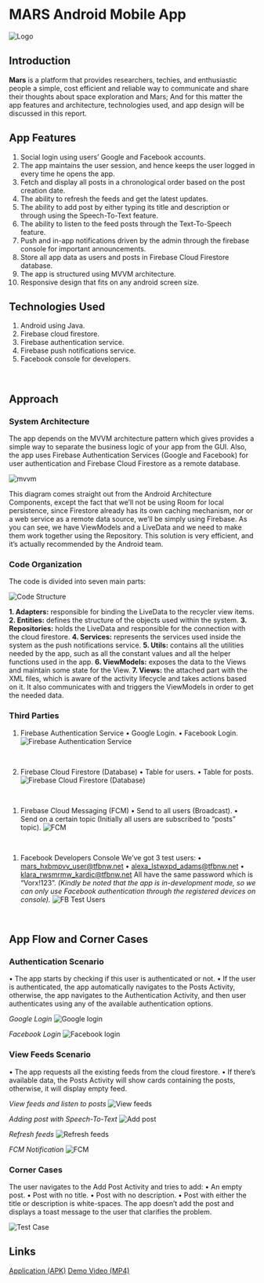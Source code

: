 # MARS Android Mobile App

![Logo](./docs/images/logo.png)

## Introduction

**Mars** is a platform that provides researchers, techies, and enthusiastic people a simple, cost efficient and reliable way to communicate and share their thoughts about space exploration and Mars; And for this matter the app features and architecture, technologies used, and app design will be discussed in this report.

## App Features

1. Social login using users’ Google and Facebook accounts.
2. The app maintains the user session, and hence keeps the user logged in every time he opens the app.
3. Fetch and display all posts in a chronological order based on the post creation date.
4. The ability to refresh the feeds and get the latest updates.
5. The ability to add post by either typing its title and description or through using the Speech-To-Text feature.
6. The ability to listen to the feed posts through the Text-To-Speech feature.
7. Push and in-app notifications driven by the admin through the firebase console for important announcements.
8. Store all app data as users and posts in Firebase Cloud Firestore database.
9. The app is structured using MVVM architecture.
10. Responsive design that fits on any android screen size.

## Technologies Used

1. Android using Java.
2. Firebase cloud firestore.
3. Firebase authentication service.
4. Firebase push notifications service.
5. Facebook console for developers.
<br/>

## Approach

### System Architecture

The app depends on the MVVM architecture pattern which gives provides a simple way to separate the business logic of your app from the GUI.
Also, the app uses Firebase Authentication Services (Google and Facebook) for user authentication and Firebase Cloud Firestore as a remote database.

![mvvm](./docs/images/mvvm.png)

This diagram comes straight out from the Android Architecture Components, except the fact that we’ll not be using Room for local persistence, since Firestore already has its own caching mechanism, nor or a web service as a remote data source, we’ll be simply using Firebase.
As you can see, we have ViewModels and a LiveData and we need to make them work together using the Repository. This solution is very efficient, and it’s actually recommended by the Android team.
<br/>

### Code Organization

The code is divided into seven main parts:

![Code Structure](./docs/images/code_structure_2.jpg)

**1. Adapters:** responsible for binding the LiveData to the recycler view items.
**2. Entities:** defines the structure of the objects used within the system.
**3. Repositories:** holds the LiveData and responsible for the connection with the cloud firestore.
**4. Services:** represents the services used inside the system as the push notifications service.
**5. Utils:** contains all the utilities needed by the app, such as all the constant values and all the helper functions used in the app.
**6. ViewModels:** exposes the data to the Views and maintain some state for the View.
**7. Views:** the attached part with the XML files, which is aware of the activity lifecycle and takes actions based on it. It also communicates with and triggers the ViewModels in order to get the needed data.
<br/>

### Third Parties

1. Firebase Authentication Service
• Google Login.
• Facebook Login.
![Firebase Authentication Service](./docs/images/auth.jpg)
<br />

2. Firebase Cloud Firestore (Database)
• Table for users.
• Table for posts.
![Firebase Cloud Firestore (Database)](./docs/images/db.jpg)
<br />

1. Firebase Cloud Messaging (FCM)
• Send to all users (Broadcast).
• Send on a certain topic (Initially all users are subscribed to “posts” topic).
![FCM](./docs/images/fcm.jpg)
<br />

1. Facebook Developers Console
We’ve got 3 test users:
• mars_hxbmpvv_user@tfbnw.net
• alexa_lstwxpd_adams@tfbnw.net
• klara_rwsmrmw_kardic@tfbnw.net
All have the same password which is “Vorx!123”.
*(Kindly be noted that the app is in-development mode, so we can only use Facebook authentication through the registered devices on console).*
![FB Test Users](./docs/images/fb_test_users.jpg)
<br />

## App Flow and Corner Cases

### Authentication Scenario

• The app starts by checking if this user is authenticated or not.
• If the user is authenticated, the app automatically navigates to the Posts Activity, otherwise, the app navigates to the Authentication Activity, and then user authenticates using any of the available authentication options.

*Google Login*
![Google login](./docs/gifs/auth_google.gif)

*Facebook Login*
![Facebook login](./docs/gifs/auth_fb.gif)

### View Feeds Scenario

• The app requests all the existing feeds from the cloud firestore.
• If there’s available data, the Posts Activity will show cards containing the posts, otherwise, it will display empty feed.

*View feeds and listen to posts*
![View feeds](./docs/gifs/read_post.gif)

*Adding post with Speech-To-Text*
![Add post](./docs/gifs/add_post.gif)

*Refresh feeds*
![Refresh feeds](./docs/gifs/refresh_feeds.gif)

*FCM Notification*
![FCM](./docs/gifs/fcm.gif)
<br/>

### Corner Cases

The user navigates to the Add Post Activity and tries to add:
• An empty post.
• Post with no title.
• Post with no description.
• Post with either the title or description is white-spaces.
The app doesn’t add the post and displays a toast message to the user that clarifies the problem.

![Test Case](./docs/screenshots/testcase_4.png)

## Links

[Application (APK)](https://drive.google.com/file/d/1oJ8FxLYamsLE7NGybfx--n7cS57CZ3US/view?usp=sharing)
[Demo Video (MP4)](https://drive.google.com/file/d/1E7sKpc2sgPFysSbdE3pLJRoO4thzkyv2/view?usp=sharing)